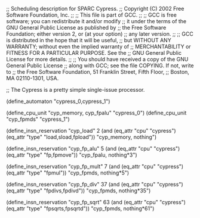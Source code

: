 ;; Scheduling description for SPARC Cypress.
;;   Copyright (C) 2002 Free Software Foundation, Inc.
;;
;; This file is part of GCC.
;;
;; GCC is free software; you can redistribute it and/or modify
;; it under the terms of the GNU General Public License as published by
;; the Free Software Foundation; either version 2, or (at your option)
;; any later version.
;;
;; GCC is distributed in the hope that it will be useful,
;; but WITHOUT ANY WARRANTY; without even the implied warranty of
;; MERCHANTABILITY or FITNESS FOR A PARTICULAR PURPOSE.  See the
;; GNU General Public License for more details.
;;
;; You should have received a copy of the GNU General Public License
;; along with GCC; see the file COPYING.  If not, write to
;; the Free Software Foundation, 51 Franklin Street, Fifth Floor,
;; Boston, MA 02110-1301, USA.

;; The Cypress is a pretty simple single-issue processor.

(define_automaton "cypress_0,cypress_1")

(define_cpu_unit "cyp_memory, cyp_fpalu" "cypress_0")
(define_cpu_unit "cyp_fpmds" "cypress_1")

(define_insn_reservation "cyp_load" 2
  (and (eq_attr "cpu" "cypress")
    (eq_attr "type" "load,sload,fpload"))
  "cyp_memory, nothing")

(define_insn_reservation "cyp_fp_alu" 5
  (and (eq_attr "cpu" "cypress")
    (eq_attr "type" "fp,fpmove"))
  "cyp_fpalu, nothing*3")

(define_insn_reservation "cyp_fp_mult" 7
  (and (eq_attr "cpu" "cypress")
    (eq_attr "type" "fpmul"))
  "cyp_fpmds, nothing*5")

(define_insn_reservation "cyp_fp_div" 37
  (and (eq_attr "cpu" "cypress")
    (eq_attr "type" "fpdivs,fpdivd"))
  "cyp_fpmds, nothing*35")

(define_insn_reservation "cyp_fp_sqrt" 63
  (and (eq_attr "cpu" "cypress")
    (eq_attr "type" "fpsqrts,fpsqrtd"))
  "cyp_fpmds, nothing*61")
